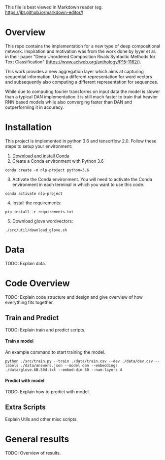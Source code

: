 This file is best viewed in Markdown reader (eg. https://jbt.github.io/markdown-editor/)

# Overview

This repo contains the implementation for a new type of deep compositional network. Inspiration and motivation was from the work done by Iyyer et al. in their paper "Deep Unordered Composition Rivals Syntactic Methods for Text Classification" (https://www.aclweb.org/anthology/P15-1162/). 

This work provides a new aggregation layer which aims at capturing sequential information. Using a different representation for word vectors and subsequently also computing a different representation for sequences.

While due to computing fourier transforms on input data the model is slower than a typical DAN implementation it is still much faster to train that heavier RNN based models while also converging faster than DAN and outperforming it in accuracy.


# Installation

This project is implemented in python 3.6 and tensorflow 2.0. Follow these steps to setup your environment:

1. [Download and install Conda](http://https://conda.io/projects/conda/en/latest/user-guide/install/index.html "Download and install Conda")
2. Create a Conda environment with Python 3.6

```
conda create -n nlp-project python=3.6
```

3. Activate the Conda environment. You will need to activate the Conda environment in each terminal in which you want to use this code.
```
conda activate nlp-project
```
4. Install the requirements:
```
pip install -r requirements.txt
```

5. Download glove wordvectors:
```
./src/util/download_glove.sh
```


# Data

TODO: Explain data.


# Code Overview


TODO: Explain code structure and design and give overview of how everything fits together.


## Train and Predict

TODO: Explain train and predict scripts.

#### Train a model

An example command to start training the model.
```
python ./src/train.py --train ./data/train.csv --dev ./data/dev.csv --labels ./data/answers.json --model dan --embeddings ./data/glove.6B.50d.txt --embed-dim 50 --num-layers 4
```

#### Predict with model

TODO: Explain how to predict with model.


## Extra Scripts

Explain Utils and other misc scripts.

# General results

TODO: Overview of results.
